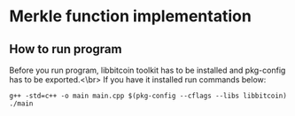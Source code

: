 # Merkle function implementation

## How to run program

Before you run program, libbitcoin toolkit has to be installed and pkg-config has to be exported.<\br>
If you have it installed run commands below:

    g++ -std=c++ -o main main.cpp $(pkg-config --cflags --libs libbitcoin)
    ./main
